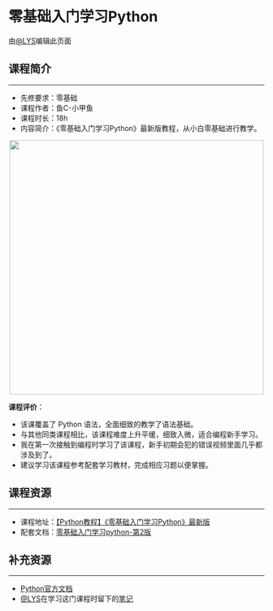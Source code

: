 # 零基础入门学习Python

由[@LYS](https://lys2021.com/)编辑此页面

## 课程简介

****

- 先修要求：零基础
- 课程作者：鱼C-小甲鱼
- 课程时长：18h
- 内容简介：《零基础入门学习Python》最新版教程，从小白零基础进行教学。

<div align="center">
    <image src="/images/学科课程/语言基础/Python.png" width="500"/>
</div>


**课程评价**：

* 该课覆盖了 Python 语法，全面细致的教学了语法基础。
* 与其他同类课程相比，该课程难度上升平缓，细致入微，适合编程新手学习。
* 我在第一次接触到编程时学习了该课程，新手初期会犯的错误视频里面几乎都涉及到了。
* 建议学习该课程参考配套学习教材，完成相应习题以便掌握。

<!-- 介绍学习该门课程主观感受，内容包括但不限于：
    （1）课程覆盖的知识点范围
    （2）与同类课程相比它的优势与特点
    （3）学习这门课程的体验与感受
    （4）自学这门课的注意点（踩过的坑、难度预警等等）
    （5）... ...
-->

## 课程资源

****

- 课程地址：[【Python教程】《零基础入门学习Python》最新版](https://www.bilibili.com/video/BV1c4411e77t/?spm_id_from=333.337.search-card.all.click&vd_source=ce95ad6607d316dd76f87b90ab69fa3f)
- 配套文档：[零基础入门学习python-第2版](https://pan.baidu.com/s/1lbYjcpkYKiBFrhyGqlXCoQ?pwd=haue)

## 补充资源

****

* [Python官方文档](https://docs.python.org/zh-cn/3.9/tutorial/index.html)
* [@LYS](https://lys2021.com/)在学习这门课程时留下的[笔记](https://lys2021.com/?p=1125)